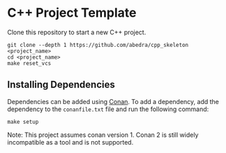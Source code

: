 # C++ Project Template

Clone this repository to start a new C++ project.

```shell
git clone --depth 1 https://github.com/abedra/cpp_skeleton <project_name>
cd <project_name>
make reset_vcs
```

## Installing Dependencies

Dependencies can be added using [Conan](https://conan.io/). To add a dependency, add the dependency to the `conanfile.txt` file and run the following command:

```shell
make setup
```

Note: This project assumes conan version 1. Conan 2 is still widely incompatible as a tool and is not supported.
